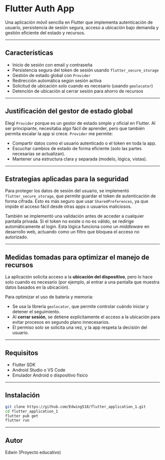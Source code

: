 # Flutter Auth App

Una aplicación móvil sencilla en Flutter que implementa autenticación de usuario, persistencia de sesión segura, acceso a ubicación bajo demanda y gestión eficiente del estado y recursos.

---

## Características

- Inicio de sesión con email y contraseña
- Persistencia segura del token de sesión usando `flutter_secure_storage`
- Gestión de estado global con `Provider`
- Redirección automática según sesión activa
- Solicitud de ubicación solo cuando es necesario (usando `geolocator`)
- Detención de ubicación al cerrar sesión para ahorro de recursos

---

## Justificación del gestor de estado global

Elegí `Provider` porque es un gestor de estado simple y oficial en Flutter. Al ser principiante, necesitaba algo fácil de aprender, pero que también permita escalar la app si crece. `Provider` me permite:

- Compartir datos como el usuario autenticado o el token en toda la app.
- Escuchar cambios de estado de forma eficiente (solo las partes necesarias se actualizan).
- Mantener una estructura clara y separada (modelo, lógica, vistas).

---

## Estrategias aplicadas para la seguridad

Para proteger los datos de sesión del usuario, se implementó `flutter_secure_storage`, que permite guardar el token de autenticación de forma cifrada. Esto es más seguro que usar `SharedPreferences`, ya que impide el acceso fácil desde otras apps o usuarios maliciosos.

También se implementó una validación antes de acceder a cualquier pantalla privada. Si el token no existe o no es válido, se redirige automáticamente al login. Esta lógica funciona como un *middleware* en desarrollo web, actuando como un filtro que bloquea el acceso no autorizado.

---

## Medidas tomadas para optimizar el manejo de recursos

La aplicación solicita acceso a la **ubicación del dispositivo**, pero lo hace solo cuando es necesario (por ejemplo, al entrar a una pantalla que muestra datos basados en la ubicación).

Para optimizar el uso de batería y memoria:

- Se usa la librería `geolocator`, que permite controlar cuándo iniciar y detener el seguimiento.
- Al **cerrar sesión**, se detiene explícitamente el acceso a la ubicación para evitar procesos en segundo plano innecesarios.
- El permiso solo se solicita una vez, y la app respeta la decisión del usuario.

---

## Requisitos

- Flutter SDK
- Android Studio o VS Code
- Emulador Android o dispositivo físico

---

## Instalación

```bash
git clone https://github.com/Edwing518/flutter_application_1.git
cd flutter_application_1
flutter pub get
flutter run
```

---

## Autor

Edwin (Proyecto educativo)
